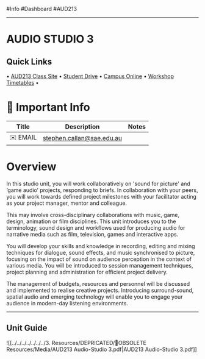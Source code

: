 #Info #Dashboard #AUD213 
- - -
# AUDIO STUDIO 3
## Quick Links
• [AUD213 Class Site](https://sites.google.com/sae.edu/aud213unitsite/unit-overview) • [Student Drive](https://drive.google.com/drive/u/1/priority) • [Campus Online](https://login.navigate.navitas.com/sae-au/index/login?SAMLRequest=nZJPTwIxEMW/yqb3/cMCizRAghAjCSoR9ODFzLYDNNlt105X8dtbdjXiQUy8NdP5vXl9nRFBWVR8Wru9vseXGskFh7LQxJuLMaut5gZIEddQInEn+Hp6s+RplPDKGmeEKdgJcp4AIrROGc2CxXzMnkF2L4a5GOZyOxD9LBODNO1BV2wHGaYZXuSpTHoSc8xY8IiWPDlmXsjjRDUuNDnQzpeStBsmaZj0N50h7w95r//Egrl/jdLgGmrvXEU8jguzUzrS8Kp24LA5OKBImDImwBDqWGmJh7aPBdMvxzOjqS7RrtG+KoEP98tvzdIYWWDY8hEcFP3QBZ9ufAwnjalqDyEIiqp99QfKgtVnxpfeldK78/HmbRPx681mFa7u1hs2GR3n8SYuO/mX4RIdSHBw9DuKT+VG7fbceiOL+coUSrwHV8aW4H732Yk6TUXJcNu08lpThUJtFUqfd1GYt5lF/zdj5myNLJ60Q39u6eQD&RelayState=https://moodle-sae-au.axis.navitas.com/my/&SigAlg=http://www.w3.org/2001/04/xmldsig-more#rsa-sha256&Signature=HFwww8epiRpUBPpWIBpmPihFrZ/TxLags0LJ05+pihOzMcrgsUMI40pnN8TpaGkDey8X+IcPUz9zoLutzlp/qm6gl4maSAbIveMXYUbv4znSfiCgQN5CPE0EKQKhHmSTwVmnrunpZG2AdijOmOQOxwpUBrP0ud8OiQKsfc0bRawmt+lb8gAgs8WHfj9QECO5Y/VEHv43xR9EdOrCSBeJDBczRqhkCglEs5b3Z+nF9lNMoOif0Zh8XyX/GLHpsR223blFColawy6dJrp9htBCT99oJxgFJNZDNGU7K9ZAA+TbLFtVImSBzKAl4nQMbGuStWSuWFx8NVK3cQjxGaGbJg==) • [Workshop Timetables](https://docs.google.com/spreadsheets/d/1KPGBMyeaTRbgEJBlaDom9CIgSg-NRLtJdUnMWbLgpBQ/edit#gid=0) •
# 📌 Important Info

| Title    | Description               | Notes |
| -------- | ------------------------- | ----- |
| ✉️ EMAIL | stephen.callan@sae.edu.au |       |

# Overview
In this studio unit, you will work collaboratively on 'sound for picture' and ‘game audio’ projects, responding to briefs. In collaboration with your peers, you will work towards defined project milestones with your facilitator acting as your project manager, mentor and colleague. 

This may involve cross-disciplinary collaborations with music, game, design, animation or film disciplines. This unit introduces you to the terminology, sound design and workflows used for producing audio for narrative media such as film, television, games and interactive apps. 

You will develop your skills and knowledge in recording, editing and mixing techniques for dialogue, sound effects, and music synchronised to picture, focusing on the impact of sound on audience perception in the context of various media. You will be introduced to session management techniques, project planning and administration for efficient project delivery. 

The management of budgets, resources and personnel will be discussed and implemented to realise creative projects. Introducing surround-sound, spatial audio and emerging technology will enable you to engage your audience in modern-day listening environments.

---
## Unit Guide
![[../../../../../../../3. Resources/DEPRICATED/🧹OBSOLETE Resources/Media/AUD213 Audio-Studio 3.pdf|AUD213 Audio-Studio 3.pdf]]

